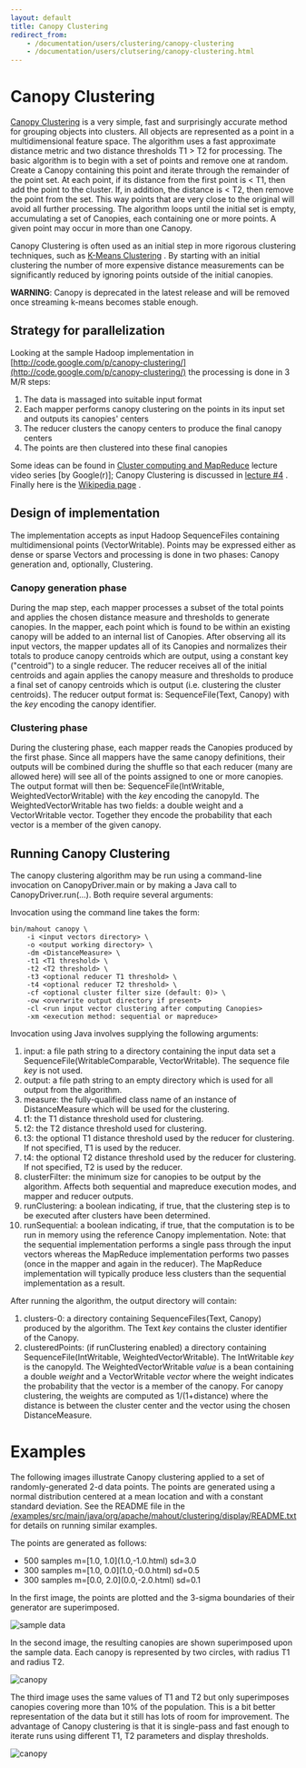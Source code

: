 ```yaml
---
layout: default
title: Canopy Clustering
redirect_from:
    - /documentation/users/clustering/canopy-clustering
    - /documentation/users/clutsering/canopy-clustering.html
---
```


<a name="CanopyClustering-CanopyClustering"></a>
# Canopy Clustering

[Canopy Clustering](http://www.kamalnigam.com/papers/canopy-kdd00.pdf)
 is a very simple, fast and surprisingly accurate method for grouping
objects into clusters. All objects are represented as a point in a
multidimensional feature space. The algorithm uses a fast approximate
distance metric and two distance thresholds T1 > T2 for processing. The
basic algorithm is to begin with a set of points and remove one at random.
Create a Canopy containing this point and iterate through the remainder of
the point set. At each point, if its distance from the first point is < T1,
then add the point to the cluster. If, in addition, the distance is < T2,
then remove the point from the set. This way points that are very close to
the original will avoid all further processing. The algorithm loops until
the initial set is empty, accumulating a set of Canopies, each containing
one or more points. A given point may occur in more than one Canopy.

Canopy Clustering is often used as an initial step in more rigorous
clustering techniques, such as [K-Means Clustering](k-means-clustering.html)
. By starting with an initial clustering the number of more expensive
distance measurements can be significantly reduced by ignoring points
outside of the initial canopies.

**WARNING**: Canopy is deprecated in the latest release and will be removed once streaming k-means becomes stable enough.

<a name="CanopyClustering-Strategyforparallelization"></a>
## Strategy for parallelization

Looking at the sample Hadoop implementation in [http://code.google.com/p/canopy-clustering/](http://code.google.com/p/canopy-clustering/)
 the processing is done in 3 M/R steps:
1. The data is massaged into suitable input format
1. Each mapper performs canopy clustering on the points in its input set and
outputs its canopies' centers
1. The reducer clusters the canopy centers to produce the final canopy
centers
1. The points are then clustered into these final canopies

Some ideas can be found in [Cluster computing and MapReduce](https://www.youtube.com/watch?v=yjPBkvYh-ss&list=PLEFAB97242917704A)
 lecture video series \[by Google(r)\]; Canopy Clustering is discussed in [lecture #4](https://www.youtube.com/watch?v=1ZDybXl212Q)
. Finally here is the [Wikipedia page](http://en.wikipedia.org/wiki/Canopy_clustering_algorithm)
.

<a name="CanopyClustering-Designofimplementation"></a>
## Design of implementation

The implementation accepts as input Hadoop SequenceFiles containing
multidimensional points (VectorWritable). Points may be expressed either as
dense or sparse Vectors and processing is done in two phases: Canopy
generation and, optionally, Clustering.

<a name="CanopyClustering-Canopygenerationphase"></a>
### Canopy generation phase

During the map step, each mapper processes a subset of the total points and
applies the chosen distance measure and thresholds to generate canopies. In
the mapper, each point which is found to be within an existing canopy will
be added to an internal list of Canopies. After observing all its input
vectors, the mapper updates all of its Canopies and normalizes their totals
to produce canopy centroids which are output, using a constant key
("centroid") to a single reducer. The reducer receives all of the initial
centroids and again applies the canopy measure and thresholds to produce a
final set of canopy centroids which is output (i.e. clustering the cluster
centroids). The reducer output format is: SequenceFile(Text, Canopy) with
the _key_ encoding the canopy identifier.

<a name="CanopyClustering-Clusteringphase"></a>
### Clustering phase

During the clustering phase, each mapper reads the Canopies produced by the
first phase. Since all mappers have the same canopy definitions, their
outputs will be combined during the shuffle so that each reducer (many are
allowed here) will see all of the points assigned to one or more canopies.
The output format will then be: SequenceFile(IntWritable,
WeightedVectorWritable) with the _key_ encoding the canopyId. The
WeightedVectorWritable has two fields: a double weight and a VectorWritable
vector. Together they encode the probability that each vector is a member
of the given canopy.

<a name="CanopyClustering-RunningCanopyClustering"></a>
## Running Canopy Clustering

The canopy clustering algorithm may be run using a command-line invocation
on CanopyDriver.main or by making a Java call to CanopyDriver.run(...).
Both require several arguments:

Invocation using the command line takes the form:


    bin/mahout canopy \
        -i <input vectors directory> \
        -o <output working directory> \
        -dm <DistanceMeasure> \
        -t1 <T1 threshold> \
        -t2 <T2 threshold> \
        -t3 <optional reducer T1 threshold> \
        -t4 <optional reducer T2 threshold> \
        -cf <optional cluster filter size (default: 0)> \
        -ow <overwrite output directory if present>
        -cl <run input vector clustering after computing Canopies>
        -xm <execution method: sequential or mapreduce>


Invocation using Java involves supplying the following arguments:

1. input: a file path string to a directory containing the input data set a
SequenceFile(WritableComparable, VectorWritable). The sequence file _key_
is not used.
1. output: a file path string to an empty directory which is used for all
output from the algorithm.
1. measure: the fully-qualified class name of an instance of DistanceMeasure
which will be used for the clustering.
1. t1: the T1 distance threshold used for clustering.
1. t2: the T2 distance threshold used for clustering.
1. t3: the optional T1 distance threshold used by the reducer for
clustering. If not specified, T1 is used by the reducer.
1. t4: the optional T2 distance threshold used by the reducer for
clustering. If not specified, T2 is used by the reducer.
1. clusterFilter: the minimum size for canopies to be output by the
algorithm. Affects both sequential and mapreduce execution modes, and
mapper and reducer outputs.
1. runClustering: a boolean indicating, if true, that the clustering step is
to be executed after clusters have been determined.
1. runSequential: a boolean indicating, if true, that the computation is to
be run in memory using the reference Canopy implementation. Note: that the
sequential implementation performs a single pass through the input vectors
whereas the MapReduce implementation performs two passes (once in the
mapper and again in the reducer). The MapReduce implementation will
typically produce less clusters than the sequential implementation as a
result.

After running the algorithm, the output directory will contain:
1. clusters-0: a directory containing SequenceFiles(Text, Canopy) produced
by the algorithm. The Text _key_ contains the cluster identifier of the
Canopy.
1. clusteredPoints: (if runClustering enabled) a directory containing
SequenceFile(IntWritable, WeightedVectorWritable). The IntWritable _key_ is
the canopyId. The WeightedVectorWritable _value_ is a bean containing a
double _weight_ and a VectorWritable _vector_ where the weight indicates
the probability that the vector is a member of the canopy. For canopy
clustering, the weights are computed as 1/(1+distance) where the distance
is between the cluster center and the vector using the chosen
DistanceMeasure.

<a name="CanopyClustering-Examples"></a>
# Examples

The following images illustrate Canopy clustering applied to a set of
randomly-generated 2-d data points. The points are generated using a normal
distribution centered at a mean location and with a constant standard
deviation. See the README file in the [/examples/src/main/java/org/apache/mahout/clustering/display/README.txt](https://github.com/apache/mahout/blob/master/examples/src/main/java/org/apache/mahout/clustering/display/README.txt)
 for details on running similar examples.

The points are generated as follows:

* 500 samples m=\[1.0, 1.0\](1.0,-1.0\.html)
 sd=3.0
* 300 samples m=\[1.0, 0.0\](1.0,-0.0\.html)
 sd=0.5
* 300 samples m=\[0.0, 2.0\](0.0,-2.0\.html)
 sd=0.1

In the first image, the points are plotted and the 3-sigma boundaries of
their generator are superimposed.

![sample data](../../images/SampleData.png)

In the second image, the resulting canopies are shown superimposed upon the
sample data. Each canopy is represented by two circles, with radius T1 and
radius T2.

![canopy](../../images/Canopy.png)

The third image uses the same values of T1 and T2 but only superimposes
canopies covering more than 10% of the population. This is a bit better
representation of the data but it still has lots of room for improvement.
The advantage of Canopy clustering is that it is single-pass and fast
enough to iterate runs using different T1, T2 parameters and display
thresholds.

![canopy](../../images/Canopy10.png)
